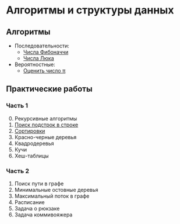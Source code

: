 # Алгоритмы и структуры данных

<!-- ## Структуры данных -->

## Алгоритмы

- Последовательности:
    - [Числа Фибоначчи](examples/sequences/README.md)
    - [Числа Люка](examples/sequences/README.md)
    <!-- - Последовательность Голомба (Сильвермана) -->
- Вероятностные:
    - [Оценить число π](examples/estimate_pi/README.md)
    <!-- - Парадокс Монти Холла -->

## Практические работы

### Часть 1

0) Рекурсивные алгоритмы
1) [Поиск подстрок в строке](practice/practice_1.1.md)
2) [Сортировки](practice/practice_1.2.md)
3) Красно-черные деревья
4) Квадродеревья
5) Кучи
6) Хеш-таблицы

### Часть 2

1) Поиск пути в графе
2) Минимальные остовные деревья
3) Максимальный поток в графе
4) Расписание
5) Задача о рюкзаке
6) Задача коммивояжера